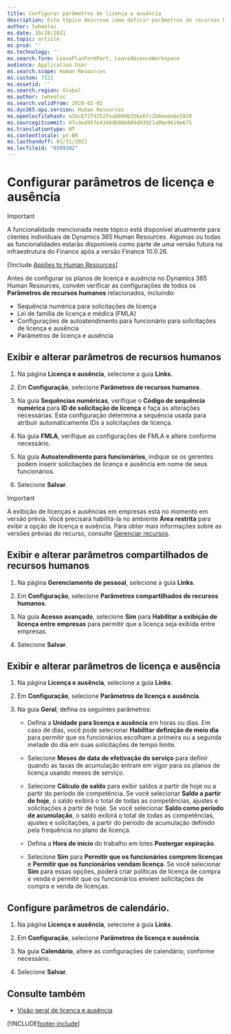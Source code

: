 ```yaml
---
title: Configurar parâmetros de licença e ausência
description: Este tópico descreve como definir parâmetros de recursos humanos para licença e ausência no Dynamics 365 Human Resources.
author: twheeloc
ms.date: 10/28/2021
ms.topic: article
ms.prod: ''
ms.technology: ''
ms.search.form: LeavePlanFormPart, LeaveAbsenceWorkspace
audience: Application User
ms.search.scope: Human Resources
ms.custom: 7521
ms.assetid: ''
ms.search.region: Global
ms.author: twheeloc
ms.search.validFrom: 2020-02-03
ms.dyn365.ops.version: Human Resources
ms.openlocfilehash: e2bc672fd352fea088db356a6fc2b8eedebe5920
ms.sourcegitcommit: 67c4ed957e43d4d60bb609d93921a0be9619e675
ms.translationtype: HT
ms.contentlocale: pt-BR
ms.lasthandoff: 03/31/2022
ms.locfileid: "8509102"
---
```

# <a name="configure-leave-and-absence-parameters"></a>Configurar parâmetros de licença e ausência

>[!Important]
>A funcionalidade mencionada neste tópico está disponível atualmente para clientes individuais de Dynamics 365 Human Resources. Algumas ou todas as funcionalidades estarão disponíveis como parte de uma versão futura na infraestrutura do Finance após a versão Finance 10.0.26.


[!include [Applies to Human Resources](../includes/applies-to-hr.md)]

Antes de configurar os planos de licença e ausência no Dynamics 365 Human Resources, convém verificar as configurações de todos os **Parâmetros de recursos humanos** relacionados, incluindo:

- Sequência numérica para solicitações de licença
- Lei de família de licença e médica (FMLA)
- Configurações de autoatendimento para funcionário para solicitações de licença e ausência
- Parâmetros de licença e ausência

## <a name="view-and-change-human-resources-parameters"></a>Exibir e alterar parâmetros de recursos humanos

1. Na página **Licença e ausência**, selecione a guia **Links**.

2. Em **Configuração**, selecione **Parâmetros de recursos humanos**.

3. Na guia **Sequências numéricas**, verifique o **Código de sequência numérica** para **ID de solicitação de licença** e faça as alterações necessárias. Esta configuração determina a sequência usada para atribuir automaticamente IDs a solicitações de licença.

4. Na guia **FMLA**, verifique as configurações de FMLA e altere conforme necessário.

5. Na guia **Autoatendimento para funcionários**, indique se os gerentes podem inserir solicitações de licença e ausência em nome de seus funcionários.

7. Selecione **Salvar**.

>[!IMPORTANT]
>A exibição de licenças e ausências em empresas está no momento em versão prévia. Você precisará habilitá-la no ambiente **Área restrita** para exibir a opção de licença e ausência. Para obter mais informações sobre as versões prévias do recurso, consulte [Gerenciar recursos](hr-admin-manage-features.md).

## <a name="view-and-change-human-resources-shared-parameters"></a>Exibir e alterar parâmetros compartilhados de recursos humanos

1. Na página **Gerenciamento de pessoal**, selecione a guia **Links**.

2. Em **Configuração**, selecione **Parâmetros compartilhados de recursos humanos**.

3. Na guia **Acesso avançado**, selecione **Sim** para **Habilitar a exibição de licença entre empresas** para permitir que a licença seja exibida entre empresas.

4. Selecione **Salvar**.

## <a name="view-and-change-leave-and-absence-parameters"></a>Exibir e alterar parâmetros de licença e ausência

1. Na página **Licença e ausência**, selecione a guia **Links**.

2. Em **Configuração**, selecione **Parâmetros de licença e ausência**.

3. Na guia **Geral**, defina os seguintes parâmetros:
 
    - Defina a **Unidade para licença e ausência** em horas ou dias. Em caso de dias, você pode selecionar **Habilitar definição de meio dia** para permitir que os funcionários escolham a primeira ou a segunda metade do dia em suas solicitações de tempo limite. 

    - Selecione **Meses de data de efetivação do serviço** para definir quando as taxas de acumulação entram em vigor para os planos de licença usando meses de serviço.

    - Selecione **Cálculo de saldo** para exibir saldos a partir de hoje ou a partir do período de competência. Se você selecionar **Saldo a partir de hoje**, o saldo exibirá o total de todas as competências, ajustes e solicitações a partir de hoje. Se você selecionar **Saldo como período de acumulação**, o saldo exibirá o total de todas as competências, ajustes e solicitações, a partir do período de acumulação definido pela frequência no plano de licença. 

    - Defina a **Hora de início** do trabalho em lotes **Postergar expiração**.  
    
    - Selecione **Sim** para **Permitir que os funcionários comprem licenças** e **Permitir que os funcionários vendam licença**. Se você selecionar **Sim** para essas opções, poderá criar políticas de licença de compra e venda e permitir que os funcionários enviem solicitações de compra e venda de licenças.

## <a name="configure-calendar-parameters"></a>Configure parâmetros de calendário.

1. Na página **Licença e ausência**, selecione a guia **Links**.

2. Em **Configuração**, selecione **Parâmetros de licença e ausência**.

3. Na guia **Calendário**, altere as configurações de calendário, conforme necessário.

4. Selecione **Salvar**.

## <a name="see-also"></a>Consulte também

- [Visão geral de licença e ausência](hr-leave-and-absence-overview.md)


[!INCLUDE[footer-include](../includes/footer-banner.md)]
